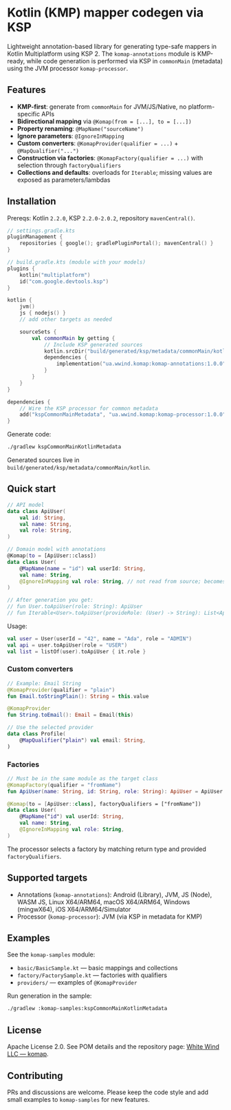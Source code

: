 # Kotlin (KMP) mapper codegen via KSP

Lightweight annotation-based library for generating type-safe mappers in Kotlin Multiplatform using KSP 2. The
`komap-annotations` module is KMP-ready, while code generation is performed via KSP in `commonMain` (metadata) using the
JVM processor `komap-processor`.

## Features

- **KMP-first**: generate from `commonMain` for JVM/JS/Native, no platform-specific APIs
- **Bidirectional mapping** via `@Komap(from = [...], to = [...])`
- **Property renaming**: `@MapName("sourceName")`
- **Ignore parameters**: `@IgnoreInMapping`
- **Custom converters**: `@KomapProvider(qualifier = ...)` + `@MapQualifier("...")`
- **Construction via factories**: `@KomapFactory(qualifier = ...)` with selection through `factoryQualifiers`
- **Collections and defaults**: overloads for `Iterable`; missing values are exposed as parameters/lambdas

## Installation

Prereqs: Kotlin `2.2.0`, KSP `2.2.0-2.0.2`, repository `mavenCentral()`.

```kotlin
// settings.gradle.kts
pluginManagement {
    repositories { google(); gradlePluginPortal(); mavenCentral() }
}
```

```kotlin
// build.gradle.kts (module with your models)
plugins {
    kotlin("multiplatform")
    id("com.google.devtools.ksp")
}

kotlin {
    jvm()
    js { nodejs() }
    // add other targets as needed

    sourceSets {
        val commonMain by getting {
            // Include KSP generated sources
            kotlin.srcDir("build/generated/ksp/metadata/commonMain/kotlin")
            dependencies {
                implementation("ua.wwind.komap:komap-annotations:1.0.0")
            }
        }
    }
}

dependencies {
    // Wire the KSP processor for common metadata
    add("kspCommonMainMetadata", "ua.wwind.komap:komap-processor:1.0.0")
}
```

Generate code:

```bash
./gradlew kspCommonMainKotlinMetadata
```

Generated sources live in `build/generated/ksp/metadata/commonMain/kotlin`.

## Quick start

```kotlin
// API model
data class ApiUser(
    val id: String,
    val name: String,
    val role: String,
)

// Domain model with annotations
@Komap(to = [ApiUser::class])
data class User(
    @MapName(name = "id") val userId: String,
    val name: String,
    @IgnoreInMapping val role: String, // not read from source; becomes a mapper parameter
)

// After generation you get:
// fun User.toApiUser(role: String): ApiUser
// fun Iterable<User>.toApiUser(provideRole: (User) -> String): List<ApiUser>
```

Usage:

```kotlin
val user = User(userId = "42", name = "Ada", role = "ADMIN")
val api = user.toApiUser(role = "USER")
val list = listOf(user).toApiUser { it.role }
```

### Custom converters

```kotlin
// Example: Email String
@KomapProvider(qualifier = "plain")
fun Email.toStringPlain(): String = this.value

@KomapProvider
fun String.toEmail(): Email = Email(this)

// Use the selected provider
data class Profile(
    @MapQualifier("plain") val email: String,
)
```

### Factories

```kotlin
// Must be in the same module as the target class
@KomapFactory(qualifier = "fromName")
fun ApiUser(name: String, id: String, role: String): ApiUser = ApiUser(id, name, role)

@Komap(to = [ApiUser::class], factoryQualifiers = ["fromName"])
data class User(
    @MapName("id") val userId: String,
    val name: String,
    @IgnoreInMapping val role: String,
)
```

The processor selects a factory by matching return type and provided `factoryQualifiers`.

## Supported targets

- Annotations (`komap-annotations`): Android (Library), JVM, JS (Node), WASM JS, Linux X64/ARM64, macOS X64/ARM64,
  Windows (mingwX64), iOS X64/ARM64/Simulator
- Processor (`komap-processor`): JVM (via KSP in metadata for KMP)

## Examples

See the `komap-samples` module:

- `basic/BasicSample.kt` — basic mappings and collections
- `factory/FactorySample.kt` — factories with qualifiers
- `providers/` — examples of `@KomapProvider`

Run generation in the sample:

```bash
./gradlew :komap-samples:kspCommonMainKotlinMetadata
```

## License

Apache License 2.0. See POM details and the repository
page: [White Wind LLC — komap](https://github.com/White-Wind-LLC/komap).

## Contributing

PRs and discussions are welcome. Please keep the code style and add small examples to `komap-samples` for new features.
